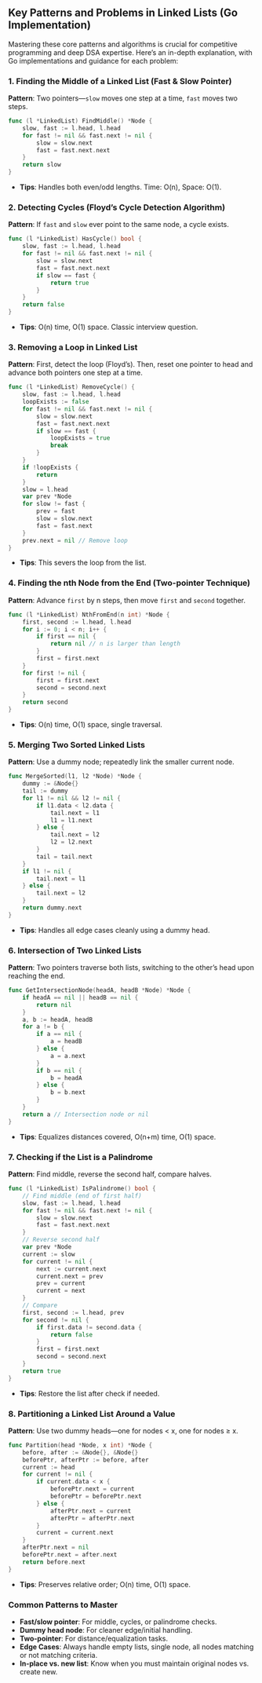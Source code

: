 ## Key Patterns and Problems in Linked Lists (Go Implementation)

Mastering these core patterns and algorithms is crucial for competitive programming and deep DSA expertise. Here’s an in-depth explanation, with Go implementations and guidance for each problem:

### 1. **Finding the Middle of a Linked List (Fast & Slow Pointer)**

**Pattern**: Two pointers—`slow` moves one step at a time, `fast` moves two steps.

```go
func (l *LinkedList) FindMiddle() *Node {
    slow, fast := l.head, l.head
    for fast != nil && fast.next != nil {
        slow = slow.next
        fast = fast.next.next
    }
    return slow
}
```
- **Tips**: Handles both even/odd lengths. Time: O(n), Space: O(1).

### 2. **Detecting Cycles (Floyd’s Cycle Detection Algorithm)**

**Pattern**: If `fast` and `slow` ever point to the same node, a cycle exists.

```go
func (l *LinkedList) HasCycle() bool {
    slow, fast := l.head, l.head
    for fast != nil && fast.next != nil {
        slow = slow.next
        fast = fast.next.next
        if slow == fast {
            return true
        }
    }
    return false
}
```
- **Tips**: O(n) time, O(1) space. Classic interview question.

### 3. **Removing a Loop in Linked List**

**Pattern**: First, detect the loop (Floyd’s). Then, reset one pointer to head and advance both pointers one step at a time.

```go
func (l *LinkedList) RemoveCycle() {
    slow, fast := l.head, l.head
    loopExists := false
    for fast != nil && fast.next != nil {
        slow = slow.next
        fast = fast.next.next
        if slow == fast {
            loopExists = true
            break
        }
    }
    if !loopExists {
        return
    }
    slow = l.head
    var prev *Node
    for slow != fast {
        prev = fast
        slow = slow.next
        fast = fast.next
    }
    prev.next = nil // Remove loop
}
```
- **Tips**: This severs the loop from the list.

### 4. **Finding the nth Node from the End (Two-pointer Technique)**

**Pattern**: Advance `first` by n steps, then move `first` and `second` together.

```go
func (l *LinkedList) NthFromEnd(n int) *Node {
    first, second := l.head, l.head
    for i := 0; i < n; i++ {
        if first == nil {
            return nil // n is larger than length
        }
        first = first.next
    }
    for first != nil {
        first = first.next
        second = second.next
    }
    return second
}
```
- **Tips**: O(n) time, O(1) space, single traversal.

### 5. **Merging Two Sorted Linked Lists**

**Pattern**: Use a dummy node; repeatedly link the smaller current node.

```go
func MergeSorted(l1, l2 *Node) *Node {
    dummy := &Node{}
    tail := dummy
    for l1 != nil && l2 != nil {
        if l1.data < l2.data {
            tail.next = l1
            l1 = l1.next
        } else {
            tail.next = l2
            l2 = l2.next
        }
        tail = tail.next
    }
    if l1 != nil {
        tail.next = l1
    } else {
        tail.next = l2
    }
    return dummy.next
}
```
- **Tips**: Handles all edge cases cleanly using a dummy head.

### 6. **Intersection of Two Linked Lists**

**Pattern**: Two pointers traverse both lists, switching to the other’s head upon reaching the end.

```go
func GetIntersectionNode(headA, headB *Node) *Node {
    if headA == nil || headB == nil {
        return nil
    }
    a, b := headA, headB
    for a != b {
        if a == nil {
            a = headB
        } else {
            a = a.next
        }
        if b == nil {
            b = headA
        } else {
            b = b.next
        }
    }
    return a // Intersection node or nil
}
```
- **Tips**: Equalizes distances covered, O(n+m) time, O(1) space.

### 7. **Checking if the List is a Palindrome**

**Pattern**: Find middle, reverse the second half, compare halves.

```go
func (l *LinkedList) IsPalindrome() bool {
    // Find middle (end of first half)
    slow, fast := l.head, l.head
    for fast != nil && fast.next != nil {
        slow = slow.next
        fast = fast.next.next
    }
    // Reverse second half
    var prev *Node
    current := slow
    for current != nil {
        next := current.next
        current.next = prev
        prev = current
        current = next
    }
    // Compare
    first, second := l.head, prev
    for second != nil {
        if first.data != second.data {
            return false
        }
        first = first.next
        second = second.next
    }
    return true
}
```
- **Tips**: Restore the list after check if needed.

### 8. **Partitioning a Linked List Around a Value**

**Pattern**: Use two dummy heads—one for nodes < x, one for nodes ≥ x.

```go
func Partition(head *Node, x int) *Node {
    before, after := &Node{}, &Node{}
    beforePtr, afterPtr := before, after
    current := head
    for current != nil {
        if current.data < x {
            beforePtr.next = current
            beforePtr = beforePtr.next
        } else {
            afterPtr.next = current
            afterPtr = afterPtr.next
        }
        current = current.next
    }
    afterPtr.next = nil
    beforePtr.next = after.next
    return before.next
}
```
- **Tips**: Preserves relative order; O(n) time, O(1) space.

### **Common Patterns to Master**

- **Fast/slow pointer**: For middle, cycles, or palindrome checks.
- **Dummy head node**: For cleaner edge/initial handling.
- **Two-pointer**: For distance/equalization tasks.
- **Edge Cases**: Always handle empty lists, single node, all nodes matching or not matching criteria.
- **In-place vs. new list**: Know when you must maintain original nodes vs. create new.
